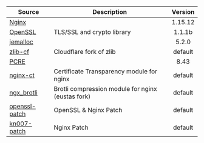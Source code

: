 | Source | Description | Version |
| ------ | ----------- | :-----: |
| [Nginx] | | 1.15.12 |
| [OpenSSL] | TLS/SSL and crypto library | 1.1.1b |
| [jemalloc] | | 5.2.0 |
| [zlib-cf] | Cloudflare fork of zlib | default |
| [PCRE] | | 8.43 |
| [nginx-ct] | Certificate Transparency module for nginx | default |
| [ngx_brotli] | Brotli compression module for nginx (eustas fork) | default |
| [openssl-patch] | OpenSSL & Nginx Patch | default |
| [kn007-patch] | Nginx Patch | default |

[Nginx]:https://nginx.org
[OpenSSL]:https://www.openssl.org
[jemalloc]:https://github.com/jemalloc/jemalloc
[zlib-cf]:https://github.com/cloudflare/zlib
[PCRE]:https://sourceforge.net/projects/pcre/files/pcre
[nginx-ct]:https://github.com/grahamedgecombe/nginx-ct
[ngx_brotli]:https://github.com/eustas/ngx_brotli
[openssl-patch]:https://github.com/hakasenyang/openssl-patch
[kn007-patch]:https://github.com/kn007/patch
